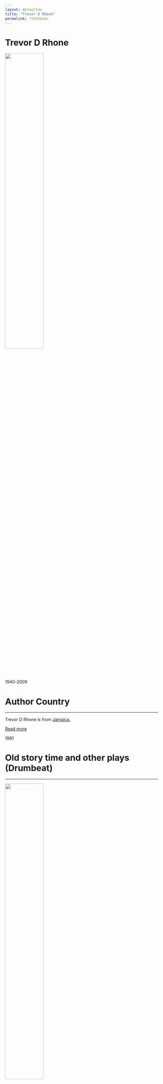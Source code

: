 ```yaml
---
layout: defaultau
title: "Trevor D Rhone"
permalink: /tdrhone/
---
```

<!-- partial:index.partial.html -->
<div class="content">
    <h1>Trevor D Rhone</h1>
    <div class="quote">
        <div><img src="http://www.trevorrhone.com/dad%20pics/images/tdr1_jpg.jpg" height="50%" width = "50%" class="logo"></div>
    </div>
    <div class="timeline">
        <div style="padding-bottom:100px;"></div>
        <div class="block">
            <div class="date right"><p class="right">1940-2009</p></div>
            <div class="dot"></div>
            <div class="left first">
            <div class="author_country">
                <h1>Author Country</h1><hr>
          <div class="aclocation">  <p>Trevor D Rhone is from <a href="{{ site.baseurl }}/4">Jamaica.</a></p></div>
                <div class="acreadmore"><a href="https://en.wikipedia.org/wiki/Trevor_Rhone" target="_blank">Read more</a></div>
            </div>
            </div>
        </div>
         <div class="block">
            <div class="date left"><p class="left">1981</p></div>
            <div class="dot"></div>
            <div class="right hide">
                <h1>Old story time and other plays (Drumbeat)</h1><hr>
                <p><img src="https://m.media-amazon.com/images/I/419m+nGYygL._SY344_BO1,204,203,200_.jpg" height="50%" width = "50%"></p>
                <p>
                Language: English<br/>
                Publisher: Longman<br/>
                Pub_location: London, England<br/>
                Genre: Drama<br/>
                Length: 234<br/>                   </p>
            </div>
        </div>
        <div class="block">
            <div class="date right"><p class="right">1986</p></div>
            <div class="dot"></div>
            <div class="left hide">
                <h1>Two Can Play and Schools Out</h1><hr>
                <p><img src="https://m.media-amazon.com/images/I/412Uvcpo9JL._SY291_BO1,204,203,200_QL40_FMwebp_.jpg" height="50%" width = "50%"></p>
                <p>
                Language: English <br/>
                Publisher: Longman <br/>
                Pub_location: London, England <br/>
                Genre: Drama <br/>
                Length: 174</p>
            </div>
        </div>
        <div class="block">
            <div class="date left"><p class="left">1986</p></div>
            <div class="dot"></div>
            <div class="right hide">
                <h1>Two Can Play, And School's Out</h1><hr>
                <p><img src="https://m.media-amazon.com/images/I/51cYg7GfQPL._SX298_BO1,204,203,200_.jpg" height="50%" width = "50%"></p>
                <p>
                Language: English <br/>
                Publisher: Longman <br/>
                Pub_location: London, England <br/>
                Genre: Drama <br/>
                Length: 138</p>
            </div>
        </div>
             <div class="block">
            <div class="date right"><p class="right">1988</p></div>
            <div class="dot"></div>
            <div class="left hide">
                <h1>Old Story Time. Smile Orange</h1><hr>
                <p><img src="https://m.media-amazon.com/images/I/51UQxDdEHpL._SY291_BO1,204,203,200_QL40_FMwebp_.jpg" height="50%" width = "50%"></p>
                <p>
                Language: English<br/>
                Publisher: Longman<br/>
                Pub_location: London, England<br/>
                Genre: Drama<br/>
                Length: 155<br/>                   </p>
            </div>
        </div>
        <div class="block">
            <div class="date left"><p class="left">2008</p></div>
            <div class="dot"></div>
            <div class="right hide">
                <h1>Bellas Gate Boy </h1><hr>
                <p><img src="https://m.media-amazon.com/images/I/51zpJdYtykL._SY291_BO1,204,203,200_QL40_FMwebp_.jpg" height="50%" width = "50%"></p>
                <p>
                Language: English <br/>
                Publisher: Macmillan Caribbean <br/>
                Pub_location: Oxford, England <br/>
                Genre: Non Fiction <br/>
                Length: 156</p>
            </div>
        </div>
             <div class="block">
            <div class="date right"><p class="right">1988</p></div>
            <div class="dot"></div>
            <div class="left hide">
                <h1>Old Story Time: with study notes (Caribbean Modern Classics</h1><hr>
                <p><img src="https://m.media-amazon.com/images/I/517ckKr4VzL._SY346_.jpg" height="50%" width = "50%"></p>
                <p>
                Language: English<br/>
                Publisher: Hodder Education<br/>
                Pub_location: London, England<br/>
                Genre: Fiction<br/>
                Length: 164<br/>                   </p>
            </div>
        </div>
  <!-- partial -->
<script src='https://cdnjs.cloudflare.com/ajax/libs/jquery/3.1.1/jquery.min.js'></script><script  src="{{ site.baseurl }}/assets/js/authorscript.js"></script>